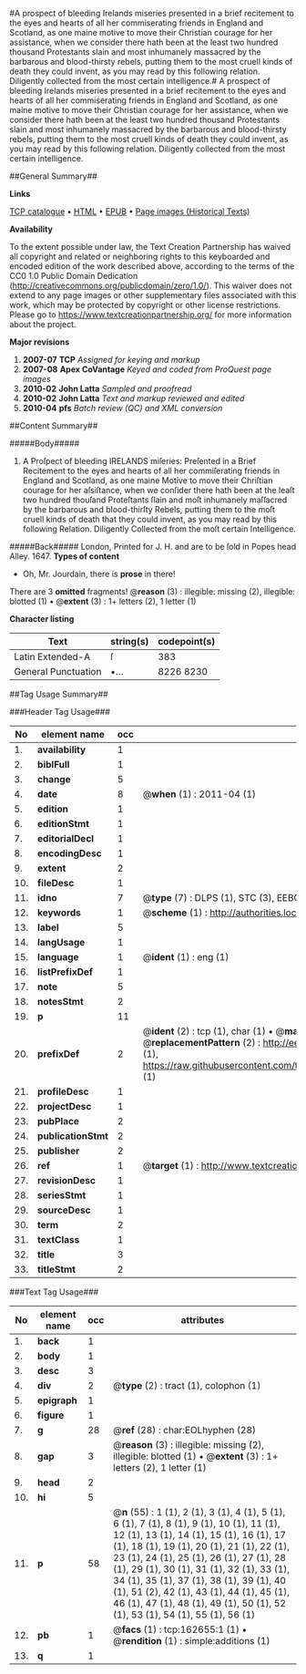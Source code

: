 #A prospect of bleeding Irelands miseries presented in a brief recitement to the eyes and hearts of all her commiserating friends in England and Scotland, as one maine motive to move their Christian courage for her assistance, when we consider there hath been at the least two hundred thousand Protestants slain and most inhumanely massacred by the barbarous and blood-thirsty rebels, putting them to the most cruell kinds of death they could invent, as you may read by this following relation. Diligently collected from the most certain intelligence.#
A prospect of bleeding Irelands miseries presented in a brief recitement to the eyes and hearts of all her commiserating friends in England and Scotland, as one maine motive to move their Christian courage for her assistance, when we consider there hath been at the least two hundred thousand Protestants slain and most inhumanely massacred by the barbarous and blood-thirsty rebels, putting them to the most cruell kinds of death they could invent, as you may read by this following relation. Diligently collected from the most certain intelligence.

##General Summary##

**Links**

[TCP catalogue](http://www.ota.ox.ac.uk/tcp/)  • 
[HTML](http://tei.it.ox.ac.uk/tcp/Texts-HTML/free/A91/A91115.html)  • 
[EPUB](http://tei.it.ox.ac.uk/tcp/Texts-EPUB/free/A91/A91115.epub) • 
[Page images (Historical Texts)](https://historicaltexts.jisc.ac.uk/eebo-99869208e)

**Availability**

To the extent possible under law, the Text Creation Partnership has waived all copyright and related or neighboring rights to this keyboarded and encoded edition of the work described above, according to the terms of the CC0 1.0 Public Domain Dedication (http://creativecommons.org/publicdomain/zero/1.0/). This waiver does not extend to any page images or other supplementary files associated with this work, which may be protected by copyright or other license restrictions. Please go to https://www.textcreationpartnership.org/ for more information about the project.

**Major revisions**

1. __2007-07__ __TCP__ *Assigned for keying and markup*
1. __2007-08__ __Apex CoVantage__ *Keyed and coded from ProQuest page images*
1. __2010-02__ __John Latta__ *Sampled and proofread*
1. __2010-02__ __John Latta__ *Text and markup reviewed and edited*
1. __2010-04__ __pfs__ *Batch review (QC) and XML conversion*

##Content Summary##

#####Body#####

1. A Proſpect of bleeding IRELANDS miſeries: Preſented in a Brief Recitement to the eyes and hearts of all her commiſerating friends in England and Scotland, as one maine Motive to move their Chriſtian courage for her aſsiſtance, when we conſider there hath been at the leaſt two hundred thouſand Proteſtants ſlain and moſt inhumanely maſſacred by the barbarous and blood-thirſty Rebels, putting them to the moſt cruell kinds of death that they could invent, as you may read by this following Relation. Diligently Collected from the moſt certain Intelligence.

#####Back#####
London, Printed for J. H. and are to be ſold in Popes head Alley. 1647.
**Types of content**

  * Oh, Mr. Jourdain, there is **prose** in there!

There are 3 **omitted** fragments! 
 @__reason__ (3) : illegible: missing (2), illegible: blotted (1)  •  @__extent__ (3) : 1+ letters (2), 1 letter (1)

**Character listing**


|Text|string(s)|codepoint(s)|
|---|---|---|
|Latin Extended-A|ſ|383|
|General Punctuation|•…|8226 8230|

##Tag Usage Summary##

###Header Tag Usage###

|No|element name|occ|attributes|
|---|---|---|---|
|1.|__availability__|1||
|2.|__biblFull__|1||
|3.|__change__|5||
|4.|__date__|8| @__when__ (1) : 2011-04 (1)|
|5.|__edition__|1||
|6.|__editionStmt__|1||
|7.|__editorialDecl__|1||
|8.|__encodingDesc__|1||
|9.|__extent__|2||
|10.|__fileDesc__|1||
|11.|__idno__|7| @__type__ (7) : DLPS (1), STC (3), EEBO-CITATION (1), PROQUEST (1), VID (1)|
|12.|__keywords__|1| @__scheme__ (1) : http://authorities.loc.gov/ (1)|
|13.|__label__|5||
|14.|__langUsage__|1||
|15.|__language__|1| @__ident__ (1) : eng (1)|
|16.|__listPrefixDef__|1||
|17.|__note__|5||
|18.|__notesStmt__|2||
|19.|__p__|11||
|20.|__prefixDef__|2| @__ident__ (2) : tcp (1), char (1)  •  @__matchPattern__ (2) : ([0-9\-]+):([0-9IVX]+) (1), (.+) (1)  •  @__replacementPattern__ (2) : http://eebo.chadwyck.com/downloadtiff?vid=$1&page=$2 (1), https://raw.githubusercontent.com/textcreationpartnership/Texts/master/tcpchars.xml#$1 (1)|
|21.|__profileDesc__|1||
|22.|__projectDesc__|1||
|23.|__pubPlace__|2||
|24.|__publicationStmt__|2||
|25.|__publisher__|2||
|26.|__ref__|1| @__target__ (1) : http://www.textcreationpartnership.org/docs/. (1)|
|27.|__revisionDesc__|1||
|28.|__seriesStmt__|1||
|29.|__sourceDesc__|1||
|30.|__term__|2||
|31.|__textClass__|1||
|32.|__title__|3||
|33.|__titleStmt__|2||


###Text Tag Usage###

|No|element name|occ|attributes|
|---|---|---|---|
|1.|__back__|1||
|2.|__body__|1||
|3.|__desc__|3||
|4.|__div__|2| @__type__ (2) : tract (1), colophon (1)|
|5.|__epigraph__|1||
|6.|__figure__|1||
|7.|__g__|28| @__ref__ (28) : char:EOLhyphen (28)|
|8.|__gap__|3| @__reason__ (3) : illegible: missing (2), illegible: blotted (1)  •  @__extent__ (3) : 1+ letters (2), 1 letter (1)|
|9.|__head__|2||
|10.|__hi__|5||
|11.|__p__|58| @__n__ (55) : 1 (1), 2 (1), 3 (1), 4 (1), 5 (1), 6 (1), 7 (1), 8 (1), 9 (1), 10 (1), 11 (1), 12 (1), 13 (1), 14 (1), 15 (1), 16 (1), 17 (1), 18 (1), 19 (1), 20 (1), 21 (1), 22 (1), 23 (1), 24 (1), 25 (1), 26 (1), 27 (1), 28 (1), 29 (1), 30 (1), 31 (1), 32 (1), 33 (1), 34 (1), 35 (1), 37 (1), 38 (1), 39 (1), 40 (1), 51 (2), 42 (1), 43 (1), 44 (1), 45 (1), 46 (1), 47 (1), 48 (1), 49 (1), 50 (1), 52 (1), 53 (1), 54 (1), 55 (1), 56 (1)|
|12.|__pb__|1| @__facs__ (1) : tcp:162655:1 (1)  •  @__rendition__ (1) : simple:additions (1)|
|13.|__q__|1||
